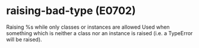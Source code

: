 # raising-bad-type (E0702)

Raising %s while only classes or instances are allowed Used when
something which is neither a class nor an instance is raised (i.e. a
TypeError will be raised).
